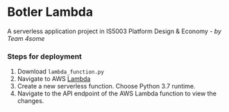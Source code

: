 # Botler Lambda

A serverless application project in IS5003 Platform Design & Economy - *by Team 4some*

### Steps for deployment
1. Download ```lambda_function.py```
2. Navigate to AWS [Lambda](https://ap-southeast-1.console.aws.amazon.com/lambda/home?region=ap-southeast-1#/functions)
3. Create a new serverless function. Choose Python 3.7 runtime. 
4. Navigate to the API endpoint of the AWS Lambda function to view the changes.
